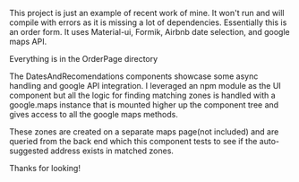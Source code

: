 This project is just an example of recent work of mine. It won't run and will compile with errors as it is missing a lot of dependencies. Essentially this is an order form. It uses Material-ui, Formik, Airbnb date selection, and google maps API. 

Everything is in the OrderPage directory

The DatesAndRecomendations components showcase some async handling and google API integration. I leveraged an npm module as the UI component but all the logic for finding matching zones is handled with a google.maps instance that is mounted higher up the component tree and gives access to all the google maps methods. 

These zones are created on a separate maps page(not included) and are queried from the back end which this component tests to see if the auto-suggested address exists in matched zones.

Thanks for looking!